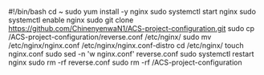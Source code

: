 #!/bin/bash
cd ~
sudo yum install -y nginx
sudo systemctl start nginx
sudo systemctl enable nginx
sudo git clone https://github.com/ChinenyenwaN1/ACS-project-configuration.git
sudo cp /ACS-project-configuration/reverse.conf /etc/nginx/
sudo mv /etc/nginx/nginx.conf /etc/nginx/nginx.conf-distro
cd /etc/nginx/
touch nginx.conf
sudo sed -n 'w nginx.conf' reverse.conf
sudo systemctl restart nginx
sudo rm -rf reverse.conf
sudo rm -rf /ACS-project-configuration




